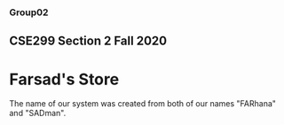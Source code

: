 ### Group02

## CSE299 Section 2 Fall 2020

# Farsad's Store

The name of our system was created from both of our names "FARhana" and "SADman".
